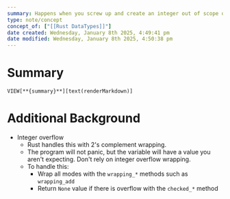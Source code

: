 ```yaml
---
summary: Happens when you screw up and create an integer out of scope of your own integer. Handled with 2's complement wrapping.
type: note/concept
concept_of: ["[[Rust DataTypes]]"]
date created: Wednesday, January 8th 2025, 4:49:41 pm
date modified: Wednesday, January 8th 2025, 4:50:38 pm
---
```

# Summary
`VIEW[**{summary}**][text(renderMarkdown)]`

# Additional Background

- Integer overflow
	- Rust handles this with 2's complement wrapping. 
	- The program will not panic, but the variable will have a value you aren't expecting. Don't rely on integer overflow wrapping.
	- To handle this:
		- Wrap all modes with the `wrapping_*` methods such as `wrapping_add`
		- Return `None` value if there is overflow with the `checked_*` method